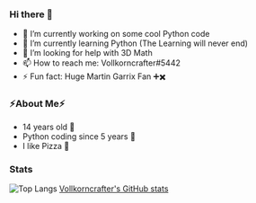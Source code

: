### Hi there 👋

- 🔭 I’m currently working on some cool Python code
- 🌱 I’m currently learning Python (The Learning will never end)
- 🤔 I’m looking for help with 3D Math
- 📫 How to reach me: Vollkorncrafter#5442
- ⚡ Fun fact: Huge Martin Garrix Fan ➕✖️

### ⚡About Me⚡
- 14 years old 🌱
- Python coding since 5 years 🌱
- I like Pizza 🍕


### Stats

![Top Langs](https://github-readme-stats.vercel.app/api/top-langs/?username=vollkorncrafter)
[Vollkorncrafter's GitHub stats](https://github-readme-stats.vercel.app/api?username=vollkorncrafter&show_icons=true)

